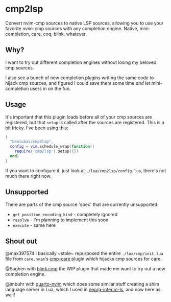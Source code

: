 
# cmp2lsp

Convert nvim-cmp sources to native LSP sources, allowing you to use your favorite nvim-cmp sources
with any completion engine. Native, mini-completion, care, coq, blink, whatever.

## Why?

I want to try out different completion engines without losing my beloved cmp sources.

I also see a bunch of new completion plugins writing the same code to hijack cmp sources, and
figured I could save them some time _and_ let mini-completion users in on the fun.

## Usage

It's important that this plugin loads before all of your cmp sources are registered, but that
`setup` is called after the sources are registered. This is a bit tricky. I've been using this:

```lua
{
  "benlubas/cmp2lsp",
  config = vim.schedule_wrap(function()
    require('cmp2lsp').setup({})
  end)
}
```

If you want to configure it, just look at `./lua/cmp2lsp/config.lua`, there's not much there right
now.

## Unsupported

There are parts of the cmp source 'spec' that are currently unsupported:

- `get_position_encoding_kind` - completely ignored
- `resolve` - I'm planning to implement this soon
- `execute` - same here

## Shout out

@max397574 I basically ~stole~ repurposed the entire `./lua/cmp/init.lua` file from `care.nvim`'s
[cmp-care](https://github.com/max397574/care-cmp/blob/main/lua/cmp/init.lua) plugin which hijacks
cmp sources for care.

@Saghen with [blink.cmp](https://github.com/Saghen/blink.cmp) the WIP plugin that made me want to
try out a new completion engine.

@jmbuhr with [quarto-nvim](https://github.com/quarto-dev/quarto-nvim) which does some similar
stuff creating a shim language server in Lua, which I used in
[neorg-interim-ls](https://github.com/benlubas/neorg-interim-ls), and now here as well!
